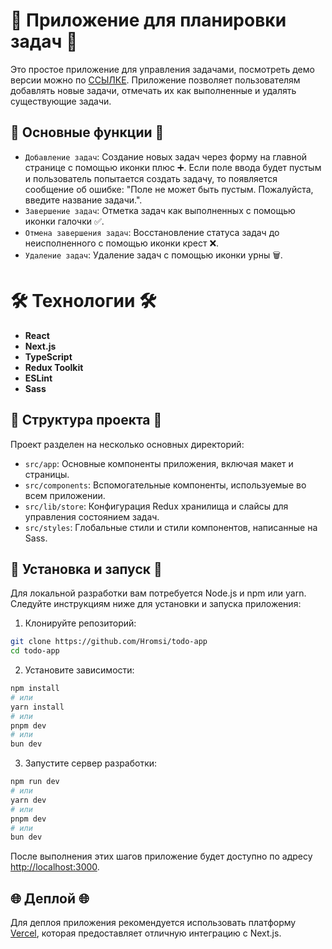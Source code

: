 # 📝 Приложение для планировки задач 📝

Это простое приложение для управления задачами, посмотреть демо версии можно по [ССЫЛКЕ](https://todo-app-hromsi.vercel.app/). Приложение позволяет пользователям добавлять новые задачи, отмечать их как выполненные и удалять существующие задачи.

## 🎯 Основные функции 🎯

- `Добавление задач`: Создание новых задач через форму на главной странице с помощью иконки плюс ➕. Если поле ввода будет пустым и пользователь попытается создать задачу, то появляется сообщение об ошибке: "Поле не может быть пустым. Пожалуйста, введите название задачи.".
- `Завершение задач`: Отметка задач как выполненных с помощью иконки галочки ✅.
- `Отмена завершения задач`: Восстановление статуса задач до неисполненного с помощью иконки крест ❌.
- `Удаление задач`: Удаление задач с помощью иконки урны 🗑️.

# 🛠 Технологии 🛠

- **React**
- **Next.js**
- **TypeScript**
- **Redux Toolkit**
- **ESLint**
- **Sass**

## 🏢 Структура проекта 🏢

Проект разделен на несколько основных директорий:

- `src/app`: Основные компоненты приложения, включая макет и страницы.
- `src/components`: Вспомогательные компоненты, используемые во всем приложении.
- `src/lib/store`: Конфигурация Redux хранилища и слайсы для управления состоянием задач.
- `src/styles`: Глобальные стили и стили компонентов, написанные на Sass.

## 🚀 Установка и запуск 🚀

Для локальной разработки вам потребуется Node.js и npm или yarn. Следуйте инструкциям ниже для установки и запуска приложения:

1. Клонируйте репозиторий:

```bash
git clone https://github.com/Hromsi/todo-app
cd todo-app
```

2. Установите зависимости:

```bash
npm install
# или
yarn install
# или
pnpm dev
# или
bun dev
```
3. Запустите сервер разработки:

```bash
npm run dev
# или
yarn dev
# или
pnpm dev
# или
bun dev
```

После выполнения этих шагов приложение будет доступно по адресу [http://localhost:3000](http://localhost:3000).

## 🌐 Деплой 🌐

Для деплоя приложения рекомендуется использовать платформу [Vercel](https://vercel.com/), которая предоставляет отличную интеграцию с Next.js.